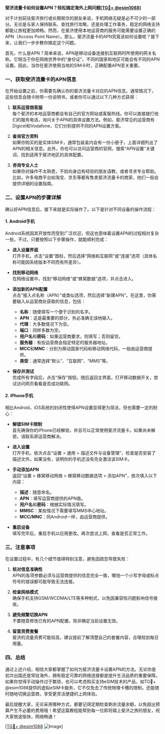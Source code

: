 **斐济流量卡如何设置APN？轻松搞定海外上网问题[[TG💪+ @esim1088](https://t.me/s/esim1088)]**

对于计划前往斐济旅行或长期居住的朋友来说，手机网络无疑是必不可少的一部分。无论是与家人保持联系、查找旅行攻略，还是处理工作事务，稳定的网络支持都能让旅程更加顺畅。然而，在斐济使用本地运营商的服务可能需要设置正确的APN（Access Point Name）。那么，斐济流量卡的APN究竟该如何设置呢？接下来，让我们一步步教你搞定这个问题。

首先，什么是APN？简单来说，APN是移动设备连接到互联网时所使用的网关名称。它相当于你在网络世界中的“身份证”，不同的国家和地区可能会有不同的APN设置。因此，当你在斐济使用当地的SIM卡时，正确配置APN至关重要。

### **一、获取斐济流量卡的APN信息**
在开始设置之前，你需要先确认你的斐济流量卡对应的APN信息。通常情况下，这些信息会随卡附带一份说明书，或者你可以通过以下几种方式获得：

1. **联系运营商客服**  
   每个斐济的本地运营商都会有自己的官方网站或客服热线。你可以直接拨打他们的服务电话，询问关于APN的具体设置方法。例如，斐济常见的运营商有Digicel和Vodafone，它们分别提供不同的APN设置方案。

2. **查询官方资料**  
   如果你购买的是实体SIM卡，通常包装盒内会有一份小册子，上面详细列出了APN的相关信息。此外，你也可以访问运营商的官网，搜索“APN设置”关键词，找到适用于斐济地区的具体配置。

3. **咨询专业人士**  
   如果你对操作不太熟悉，不妨向身边有经验的朋友请教，或者寻求专业帮助。比如，许多电商平台如淘宝、京东等都有售卖斐济流量卡的商家，他们一般会提供详细的设置指南。

### **二、设置APN的步骤详解**
确认好APN信息后，接下来就是实际操作了。以下是针对不同设备的操作流程：

#### **1. Android手机**
Android系统因其开放性而受到广泛欢迎，但这也意味着设置APN的过程相对复杂一些。不过，只要按照以下步骤操作，就能顺利完成：

- **进入设置界面**  
  打开手机，点击“设置”图标，然后选择“网络和互联网”或“连接”选项（具体名称可能因系统版本不同而有所差异）。

- **找到移动网络**  
  在网络设置中，找到“移动网络”或“蜂窝数据”选项，并点击进入。

- **添加新的APN配置**  
  点击“接入点名称（APN）”或类似选项，然后选择“新建APN”。在这里，你需要输入从运营商处获取的信息，包括：
    - **名称**：随便填写一个便于识别的名字。
    - **APN**：这是最重要的部分，务必准确无误地输入。
    - **代理**：大多数情况下为空。
    - **端口**：同样多数为空。
    - **用户名**和**密码**：如果运营商要求，则填写；否则留空。
    - **服务器**：有些运营商会指定特定的服务器地址。
    - **MCC**和**MNC**：分别为移动国家代码和移动网络代码，一般由运营商提供。
    - **类型**：通常选择“默认”、“互联网”、“MMS”等。

- **保存并测试**  
  完成所有字段后，点击“保存”按钮。随后返回主界面，打开移动数据开关，尝试访问网页看看是否成功联网。

#### **2. iPhone手机**
相比Android，iOS系统的封闭性使得APN设置显得更为简洁，但也需要一定的耐心：

- **解锁SIM卡限制**  
  首先确保你的iPhone已经解锁，并且可以正常使用斐济流量卡。如果尚未解锁，请联系原运营商解决。

- **进入设置**  
  打开手机，依次点击“设置 > 通用 > 描述文件与设备管理”，检查是否安装了描述文件。如果没有，说明你的手机还没有完全激活该SIM卡。

- **手动添加APN**  
  返回“设置 > 蜂窝移动网络 > 蜂窝移动数据选项 > 添加APN”，依次填入以下内容：
    - **描述**：随意命名。
    - **APN**：填写运营商提供的APN值。
    - **用户名**和**密码**：根据实际情况填写。
    - **MMSC**：某些情况下需要填写MMS中心地址。
    - **MCC/MNC**：同Android一样，由运营商提供。

- **重启设备**  
  填写完毕后，重启手机以应用更改。再次尝试上网，查看是否正常工作。

### **三、注意事项**
在设置过程中，有几个细节值得特别注意，避免因疏忽导致失败：

1. **核对信息准确性**  
   APN的各项参数必须与运营商提供的信息完全一致，哪怕一个小写字母或标点符号的错误都可能导致无法连接。

2. **检查网络模式**  
   确保手机支持GSM/WCDMA/LTE等多种制式，以免因兼容性问题影响信号接收。

3. **避免频繁切换APN**  
   不要随意修改已有的APN配置，除非确定当前设置无效。

4. **留意资费套餐**  
   斐济的流量资费可能较高，建议提前了解清楚自己的套餐内容，合理规划每日用量。

### **四、总结**
通过上述介绍，相信大家都掌握了如何为斐济流量卡设置APN的方法。无论你是初次出国还是常驻海外，拥有稳定可靠的网络连接都是提升生活品质的重要保障。如果你觉得手动操作过于繁琐，也可以考虑购买支持eSIM技术的产品，如TG💪+ @esim1088提供的虚拟eSIM卡服务，它不仅免去了传统物理卡槽的限制，还能随时随地切换运营商，享受更灵活便捷的上网体验。

最后提醒大家，无论采用哪种方式，都要记得定期检查剩余流量余额，以免超出预算产生不必要的费用哦！希望这篇教程能帮到每一位即将踏上斐济之旅的朋友，祝大家旅途愉快，网络畅通！

[[TG💪+ @esim1088](https://t.me/s/esim1088) ![Image](https://i.postimg.cc/4NQfJmqS/Snipaste-2025-05-13-00-14-12.png)]